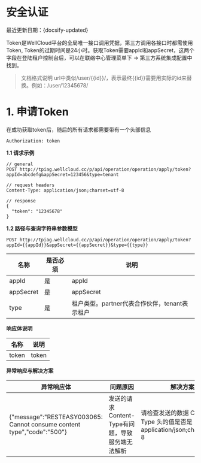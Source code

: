 # 安全认证

最近更新日期：{docsify-updated}

Token是WellCloud平台的全局唯一接口调用凭据，第三方调用各接口时都需使用Token, Token的过期时间是24小时。获取Token需要appId和appSecret，这两个字段在登陆租户控制台后，可以在联络中心管理菜单下 -> 第三方系统集成配置中找到。

> 文档格式说明
> url中类似/user/{{id}}/，表示最终{{id}}需要用实际的id来替换。例如：/user/12345678/

# 1. 申请Token

在成功获取token后，随后的所有请求都需要带有一个头部信息

```
Authorization: token
```

**1.1 请求示例**

```
// general
POST http://tpiag.wellcloud.cc/p/api/operation/operation/apply/token?appId=abcdefg&appSecret=123456&type=tenant

// request headers
Content-Type: application/json;charset=utf-8

// response
{
  "token": "12345678"
}
```

**1.2 路径与查询字符串参数模型**

`POST http://tpiag.wellcloud.cc/p/api/operation/operation/apply/token?appId={{appId}}&appSecret={{appSecret}}&type={{type}}`

名称 | 是否必须 | 说明
---|---|---
appId | 是 | appId
appSecret | 是 | appSecret
type | 是 | 租户类型。partner代表合作伙伴，tenant表示租户

**响应体说明**

名称 | 说明
---|---
token | token


**异常响应与解决方案**

异常响应体 | 问题原因 |解决方案
--- | --- | ---
{"message":"RESTEASY003065: Cannot consume content type","code":"500"} | 发送的请求Content-Type有问题，导致服务端无法解析 | 请检查发送的数据 Content-Type 头的值是否是 application/json;charset=utf-8